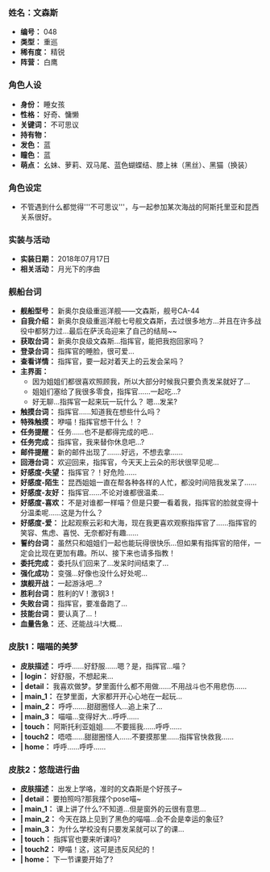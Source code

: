 ### 姓名：文森斯
* **编号：** 048
* **类型：** 重巡
* **稀有度：** 精锐
* **阵营：** 白鹰


### 角色人设
* **身份：** 睡女孩
* **性格：** 好奇、慵懒
* **关键词：** 不可思议
* **持有物：** 
* **发色：** 蓝
* **瞳色：** 蓝
* **萌点：** 幺妹、萝莉、双马尾、蓝色蝴蝶结、膝上袜（黑丝）、黑猫（换装）


### 角色设定
* 不管遇到什么都觉得'''不可思议'''，与一起参加某次海战的阿斯托里亚和昆西关系很好。


### 实装与活动
* **实装日期：** 2018年07月17日
* **相关活动：** 月光下的序曲


### 舰船台词
* **舰船型号：** 新奥尔良级重巡洋舰——文森斯，舰号CA-44
* **自我介绍：** 新奥尔良级重巡洋舰七号舰文森斯，去过很多地方…并且在许多战役中都努力过…最后在萨沃岛迎来了自己的结局~~
* **获取台词：** 新奥尔良级文森斯…指挥官，能把我抱回家吗？
* **登录台词：** 指挥官的睡脸，很可爱…
* **查看详情：** 指挥官，要一起对着天上的云发会呆吗？
* **主界面：**
  * 因为姐姐们都很喜欢照顾我，所以大部分时候我只要负责发呆就好了…
  * 姐姐们塞给了我很多零食，指挥官……一起吃…?
  * 好无聊…指挥官一起来玩一玩什么？ 嗯…发呆?
* **触摸台词：** 指挥官……知道我在想些什么吗？
* **特殊触摸：** 咿喵！指挥官想干什么！？
* **任务提醒：** 任务……也不是都得完成的吧…
* **任务完成：** 指挥官，我来替你休息吧…?
* **邮件提醒：** 新的邮件出现了…….好远，不想去拿……
* **回港台词：** 欢迎回来，指挥官，今天天上云朵的形状很罕见呢…
* **好感度-失望：** 指挥官？！好危险……
* **好感度-陌生：** 昆西姐姐一直在帮各种各样的人忙，都没时间陪我发呆了……
* **好感度-友好：** 指挥官……不论对谁都很温柔…
* **好感度-喜欢：** 不是对谁都一样喵？但是只要一看着我，指挥官的脸就变得十分温柔呢……这是为什么？
* **好感度-爱：** 比起观察云彩和大海，现在我更喜欢观察指挥官了……指挥官的笑容、焦虑、喜悦、无奈都好有趣……
* **誓约台词：** 虽然只和姐姐们一起也能玩得很快乐…但如果有指挥官的陪伴，一定会比现在更加有趣。所以、接下来也请多指教！
* **委托完成：** 委托队们回来了…发呆时间结束了…
* **强化成功：** 变强…好像也没什么好处呢…
* **旗舰开战：** 一起游泳吧…?
* **胜利台词：** 胜利的V！激钢3！
* **失败台词：** 指挥官，要准备跑了…
* **技能台词：** 要认真了…！
* **血量告急：** 还、还能战斗!大概…


### 皮肤1：喵喵的美梦
* **皮肤描述：** 呼呼……好舒服……嗯？是，指挥官…喵？
* **| login：** 好舒服，不想起来…
* **| detail：** 我喜欢做梦。梦里面什么都不用做……不用战斗也不用悲伤……
* **| main_1：** 在梦里面，大家都开开心心地在一起玩…
* **| main_2：** 呼呼…….甜甜圈怪人…追上来了…
* **| main_3：** 喵喵…变得好大…呼呼……
* **| touch：** 阿斯托利亚姐姐……不要摇我……呼呼……
* **| touch2：** 唔唔……甜甜圈怪人……不要摸那里……指挥官快救我……
* **| home：** 呼呼……呼呼……


### 皮肤2：悠哉进行曲
* **皮肤描述：** 出发上学咯，准时的文森斯是个好孩子~
* **| detail：** 要拍照吗?那我摆个pose喵~
* **| main_1：** 课上讲了什么?不知道…但是窗外的云很有意思…
* **| main_2：** 今天在路上见到了黑色的喵喵…会不会是幸运的象征?
* **| main_3：** 为什么学校没有只要发呆就可以了的课…
* **| touch：** 指挥官也要来听课吗?
* **| touch2：** 咿喵！这，这可是违反风纪的！
* **| home：** 下一节课要开始了?
